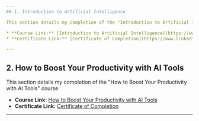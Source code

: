 ```yaml
---
## 1. Introduction to Artificial Intelligence

This section details my completion of the "Introduction to Artificial Intelligence" course.

* **Course Link:** [Introduction to Artificial Intelligence](https://www.linkedin.com/learning/introduction-to-artificial-intelligence-24947908/why-you-need-to-know-about-artificial-intelligence)
* **Certificate Link:** [Certificate of Completion](https://www.linkedin.com/learning/certificates/5f2a85618ab74179b95617babf74c96c48b237f2ec17b6ea3011e8ee5c0d2eb9?trk=share_certificate)

---
```

## 2. How to Boost Your Productivity with AI Tools

This section details my completion of the "How to Boost Your Productivity with AI Tools" course.

* **Course Link:** [How to Boost Your Productivity with AI Tools](https://www.linkedin.com/learning/how-to-boost-your-productivity-with-ai-tools/ai-is-a-dream-for-productivity?resume=false)
* **Certificate Link:** [Certificate of Completion](https://www.linkedin.com/learning/certificates/8cbc6f6b18296815fccaccfa11aaf803ae296e95dd145472ea9a738a0c5678f0?trk=share_certificate)

---
